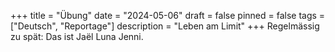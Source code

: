 +++
title = "Übung"
date = "2024-05-06"
draft = false
pinned = false
tags = ["Deutsch", "Reportage"]
description = "Leben am Limit"
+++
Regelmässig zu spät: Das ist Jaël Luna Jenni.